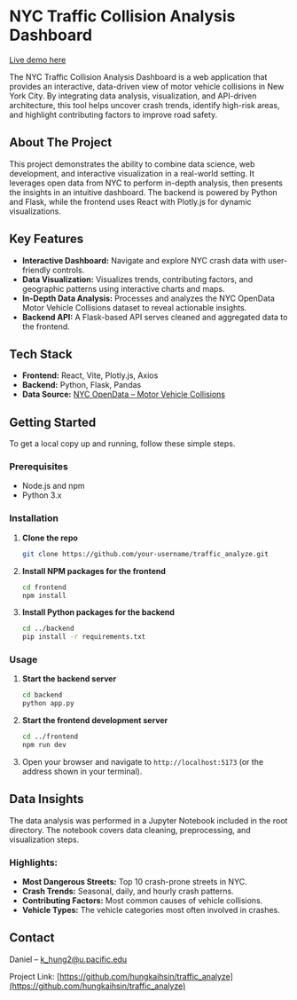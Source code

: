 # NYC Traffic Collision Analysis Dashboard

[Live demo here](https://traffic-analyze.onrender.com)

The NYC Traffic Collision Analysis Dashboard is a web application that provides an interactive, data-driven view of motor vehicle collisions in New York City. By integrating data analysis, visualization, and API-driven architecture, this tool helps uncover crash trends, identify high-risk areas, and highlight contributing factors to improve road safety.

## About The Project

This project demonstrates the ability to combine data science, web development, and interactive visualization in a real-world setting. It leverages open data from NYC to perform in-depth analysis, then presents the insights in an intuitive dashboard. The backend is powered by Python and Flask, while the frontend uses React with Plotly.js for dynamic visualizations.

## Key Features

- **Interactive Dashboard:** Navigate and explore NYC crash data with user-friendly controls.  
- **Data Visualization:** Visualizes trends, contributing factors, and geographic patterns using interactive charts and maps.  
- **In-Depth Data Analysis:** Processes and analyzes the NYC OpenData Motor Vehicle Collisions dataset to reveal actionable insights.  
- **Backend API:** A Flask-based API serves cleaned and aggregated data to the frontend.  

## Tech Stack

- **Frontend:** React, Vite, Plotly.js, Axios  
- **Backend:** Python, Flask, Pandas  
- **Data Source:** [NYC OpenData – Motor Vehicle Collisions](https://data.cityofnewyork.us/Public-Safety/Motor-Vehicle-Collisions-Crashes/h9gi-nx95)  

## Getting Started

To get a local copy up and running, follow these simple steps.

### Prerequisites

- Node.js and npm  
- Python 3.x  

### Installation

1. **Clone the repo**
    ```sh
    git clone https://github.com/your-username/traffic_analyze.git
    ```
2. **Install NPM packages for the frontend**
    ```sh
    cd frontend
    npm install
    ```
3. **Install Python packages for the backend**
    ```sh
    cd ../backend
    pip install -r requirements.txt
    ```

### Usage

1. **Start the backend server**
    ```sh
    cd backend
    python app.py
    ```
2. **Start the frontend development server**
    ```sh
    cd ../frontend
    npm run dev
    ```
3. Open your browser and navigate to `http://localhost:5173` (or the address shown in your terminal).

## Data Insights

The data analysis was performed in a Jupyter Notebook included in the root directory. The notebook covers data cleaning, preprocessing, and visualization steps.

### Highlights:
- **Most Dangerous Streets:** Top 10 crash-prone streets in NYC.  
- **Crash Trends:** Seasonal, daily, and hourly crash patterns.  
- **Contributing Factors:** Most common causes of vehicle collisions.  
- **Vehicle Types:** The vehicle categories most often involved in crashes.  

## Contact

Daniel – [k_hung2@u.pacific.edu](mailto:k_hung2@u.pacific.edu)  

Project Link: [https://github.com/hungkaihsin/traffic_analyze](https://github.com/hungkaihsin/traffic_analyze)
